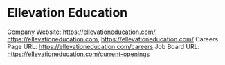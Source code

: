 # Ellevation Education

Company Website: https://ellevationeducation.com/, https://ellevationeducation.com, https://ellevationeducation.com/
Careers Page URL: https://ellevationeducation.com/careers
Job Board URL: https://ellevationeducation.com/current-openings